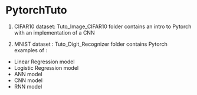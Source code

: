 # PytorchTuto

1) CIFAR10 dataset:
Tuto_Image_CIFAR10 folder contains an intro to Pytorch with an implementation of a CNN

2) MNIST dataset : 
Tuto_Digit_Recognizer folder contains Pytorch examples of :
- Linear Regression model
- Logistic Regression model
- ANN model
- CNN model
- RNN model


